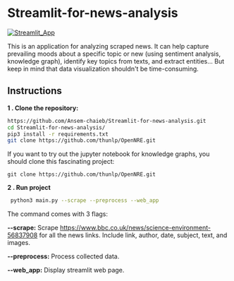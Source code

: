 # Streamlit-for-news-analysis
[![Streamlit_App]][streamlit_App_url]

This is an application for analyzing scraped news. It can help capture prevailing moods about a specific topic or new (using sentiment analysis, knowledge graph), identify key topics from texts, and extract entities... But keep in mind that data visualization shouldn't be time-consuming.

## Instructions
**1 . Clone the repository:**
```bash
https://github.com/Ansem-chaieb/Streamlit-for-news-analysis.git
cd Streamlit-for-news-analysis/
pip3 install -r requirements.txt
git clone https://github.com/thunlp/OpenNRE.git
```
If you want to try out the jupyter notebook for knowledge graphs, you should clone this fascinating project:
```
git clone https://github.com/thunlp/OpenNRE.git
```

**2 . Run project**
 ```bash
  python3 main.py --scrape --preprocess --web_app
  ```

  The command comes with 3 flags:
  
  **--scrape:**  Scrape https://www.bbc.co.uk/news/science-environment-56837908 for all the news 
links. Include link, author, date, subject, text, and images. 
  
  **--preprocess:**  Process collected data.
  
  **--web_app:**  Display streamlit web page.
  
  
  <!-- MARKDOWN LINKS & IMAGES -->
<!-- https://www.markdownguide.org/basic-syntax/#reference-style-links -->
[Streamlit_App]: https://img.shields.io/badge/streamlit-%23FF4B4B.svg?&style=for-the-badge&logo=streamlit&logoColor=white
[streamlit_App_url]: https://share.streamlit.io/ansem-chaieb/streamlit-for-news-analysis/main/app.py
